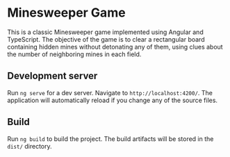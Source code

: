 # Minesweeper Game

This is a classic Minesweeper game implemented using Angular and TypeScript. The objective of the game is to clear a rectangular board containing hidden mines without detonating any of them, using clues about the number of neighboring mines in each field.


## Development server

Run `ng serve` for a dev server. Navigate to `http://localhost:4200/`. The application will automatically reload if you change any of the source files.

## Build

Run `ng build` to build the project. The build artifacts will be stored in the `dist/` directory.
